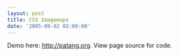 ```yaml
---
layout: post
title: CSS Imagemaps
date: '2005-09-02 02:00:00'
---
```


<p>Demo here: <a href="http://patang.org" target="_blank">http://patang.org</a>. View page source for code.</p>